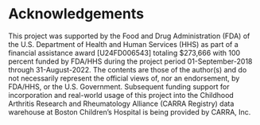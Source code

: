 # Acknowledgements

This project was supported by the Food and Drug Administration (FDA) of the U.S. Department of Health and Human Services (HHS) as part of a financial assistance award [U24FD006543] totaling $273,666 with 100 percent funded by FDA/HHS during the project period 01-September-2018 through 31-August-2022. The contents are those of the author(s) and do not necessarily represent the official views of, nor an endorsement, by FDA/HHS, or the U.S. Government. Subsequent funding support for incorporation and real-world usage of this project into the Childhood Arthritis Research and Rheumatology Alliance (CARRA Registry) data warehouse at Boston Children’s Hospital is being provided by CARRA, Inc.
